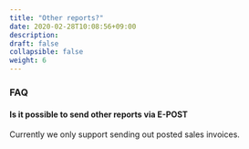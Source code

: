 ```yaml
---
title: "Other reports?"
date: 2020-02-28T10:08:56+09:00
description: 
draft: false
collapsible: false
weight: 6
---
```

### FAQ

#### Is it possible to send other reports via E-POST

Currently we only support sending out posted sales invoices.